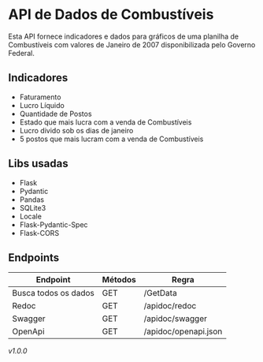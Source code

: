 # API de Dados de Combustíveis

Esta API fornece indicadores e dados para gráficos de uma planilha de Combustíveis com valores de Janeiro de 2007 disponibilizada pelo Governo Federal.

## Indicadores
- Faturamento
- Lucro Líquido
- Quantidade de Postos
- Estado que mais lucra com a venda de Combustíveis
- Lucro divido sob os dias de janeiro
- 5 postos que mais lucram com a venda de Combustíveis

## Libs usadas
- Flask
- Pydantic
- Pandas
- SQLite3
- Locale
- Flask-Pydantic-Spec
- Flask-CORS

## Endpoints
| Endpoint         | Métodos | Regra                                |
|----------------- | ------- | ------------------------------------ |
| Busca todos os dados     | GET     | /GetData                    |
| Redoc   | GET     | /apidoc/redoc                        |
| Swagger | GET     | /apidoc/swagger                      |
| OpenApi          | GET     | /apidoc/openapi.json                 |


*v1.0.0*